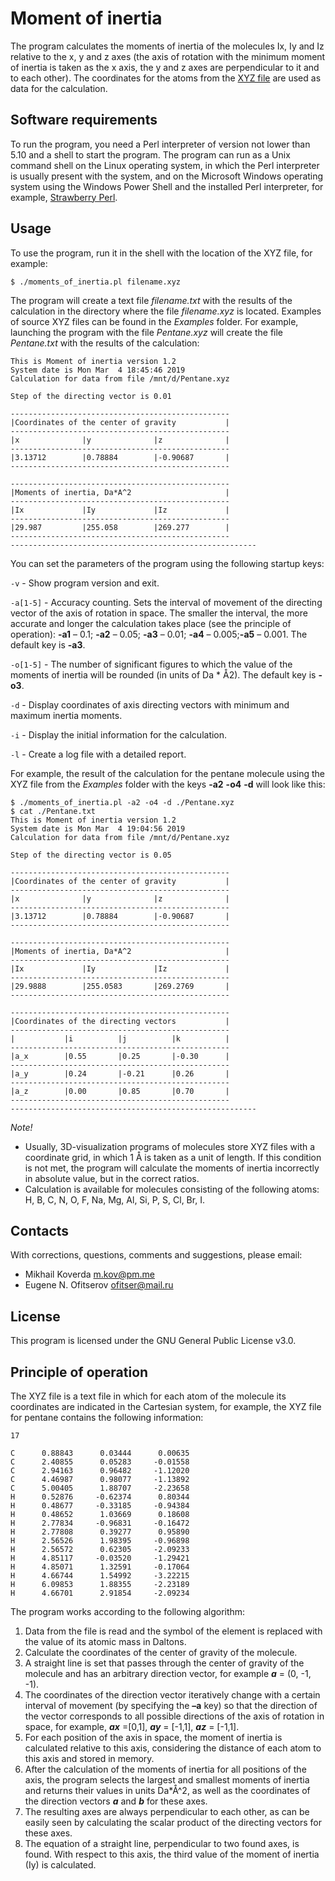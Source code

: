 # Moment of inertia

The program calculates the moments of inertia of the molecules Ix, Iy and Iz relative to the x, y and z axes (the axis of rotation with the minimum moment of inertia is taken as the x axis, the y and z axes are perpendicular to it and to each other). The coordinates for the atoms from the [XYZ file](https://en.wikipedia.org/wiki/XYZ_file_format) are used as data for the calculation.

## Software requirements

To run the program, you need a Perl interpreter of version not lower than 5.10 and a shell to start the program. The program can run as a Unix command shell on the Linux operating system, in which the Perl interpreter is usually present with the system, and on the Microsoft Windows operating system using the Windows Power Shell and the installed Perl interpreter, for example, [Strawberry Perl](http://strawberryperl.com/).

## Usage

To use the program, run it in the shell with the location of the XYZ file, for example:

```
$ ./moments_of_inertia.pl filename.xyz
```

The program will create a text file *filename.txt* with the results of the calculation in the directory where the file *filename.xyz* is located. Examples of source XYZ files can be found in the *Examples* folder. For example, launching the program with the file *Pentane.xyz* will create the file *Pentane.txt* with the results of the calculation:

```
This is Moment of inertia version 1.2
System date is Mon Mar  4 18:45:46 2019
Calculation for data from file /mnt/d/Pentane.xyz

Step of the directing vector is 0.01

-------------------------------------------------
|Coordinates of the center of gravity           |
-------------------------------------------------
|x              |y              |z              |
-------------------------------------------------
|3.13712        |0.78884        |-0.90687       |
-------------------------------------------------

-------------------------------------------------
|Moments of inertia, Da*A^2                     |
-------------------------------------------------
|Ix             |Iy             |Iz             |
-------------------------------------------------
|29.987         |255.058        |269.277        |
-------------------------------------------------
-------------------------------------------------------
```

You can set the parameters of the program using the following startup keys:

```-v``` - Show program version and exit.

```-a[1-5]``` - Accuracy counting. Sets the interval of movement of the directing vector of the axis of rotation in space. The smaller the interval, the more accurate and longer the calculation takes place (see the principle of operation): **-a1** – 0.1; **-a2** – 0.05; **-a3** – 0.01; **-a4** – 0.005;**-a5** – 0.001. The default key is **-a3**.

```-o[1-5]``` - The number of significant figures to which the value of the moments of inertia will be rounded (in units of Da * Å2). The default key is **-o3**.

```-d``` - Display coordinates of axis directing vectors with minimum and maximum inertia moments.

```-i``` - Display the initial information for the calculation.

```-l``` - Create a log file with a detailed report.

For example, the result of the calculation for the pentane molecule using the XYZ file from the *Examples* folder with the keys **-a2** **-o4** **-d** will look like this:

```
$ ./moments_of_inertia.pl -a2 -o4 -d ./Pentane.xyz
$ cat ./Pentane.txt
This is Moment of inertia version 1.2
System date is Mon Mar  4 19:04:56 2019
Calculation for data from file /mnt/d/Pentane.xyz

Step of the directing vector is 0.05

-------------------------------------------------
|Coordinates of the center of gravity           |
-------------------------------------------------
|x              |y              |z              |
-------------------------------------------------
|3.13712        |0.78884        |-0.90687       |
-------------------------------------------------

-------------------------------------------------
|Moments of inertia, Da*A^2                     |
-------------------------------------------------
|Ix             |Iy             |Iz             |
-------------------------------------------------
|29.9888        |255.0583       |269.2769       |
-------------------------------------------------

-------------------------------------------------
|Coordinates of the directing vectors           |
-------------------------------------------------
|           |i          |j          |k          |
-------------------------------------------------
|a_x        |0.55       |0.25       |-0.30      |
-------------------------------------------------
|a_y        |0.24       |-0.21      |0.26       |
-------------------------------------------------
|a_z        |0.00       |0.85       |0.70       |
-------------------------------------------------
-------------------------------------------------------
```

*Note!*

* Usually, 3D-visualization programs of molecules store XYZ files with a coordinate grid, in which 1 Å is taken as a unit of length. If this condition is not met, the program will calculate the moments of inertia incorrectly in absolute value, but in the correct ratios.
* Calculation is available for molecules consisting of the following atoms: H, B, C, N, O, F, Na, Mg, Al, Si, P, S, Cl, Br, I.

## Contacts

With corrections, questions, comments and suggestions, please email:

* Mikhail Koverda m.kov@pm.me
* Eugene N. Ofitserov ofitser@mail.ru

## License

This program is licensed under the GNU General Public License v3.0.

## Principle of operation

The XYZ file is a text file in which for each atom of the molecule its coordinates are indicated in the Cartesian system, for example, the XYZ file for pentane contains the following information:

```
17

C      0.88843      0.03444      0.00635
C      2.40855      0.05283     -0.01558
C      2.94163      0.96482     -1.12020
C      4.46987      0.98077     -1.13892
C      5.00405      1.88707     -2.23658
H      0.52876     -0.62374      0.80344
H      0.48677     -0.33185     -0.94384
H      0.48652      1.03669      0.18608
H      2.77834     -0.96831     -0.16472
H      2.77808      0.39277      0.95890
H      2.56526      1.98395     -0.96898
H      2.56572      0.62305     -2.09233
H      4.85117     -0.03520     -1.29421
H      4.85071      1.32591     -0.17064
H      4.66744      1.54992     -3.22215
H      6.09853      1.88355     -2.23189
H      4.66701      2.91854     -2.09234
```

The program works according to the following algorithm:

1. Data from the file is read and the symbol of the element is replaced with the value of its atomic mass in Daltons.
2. Calculate the coordinates of the center of gravity of the molecule.
3. A straight line is set that passes through the center of gravity of the molecule and has an arbitrary direction vector, for example ***a*** = (0, -1, -1).
4. The coordinates of the direction vector iteratively change with a certain interval of movement (by specifying the **–a** key) so that the direction of the vector corresponds to all possible directions of the axis of rotation in space, for example, ***ax*** =[0,1], ***ay*** = [-1,1], ***az*** = [-1,1].
5. For each position of the axis in space, the moment of inertia is calculated relative to this axis, considering the distance of each atom to this axis and stored in memory.
6. After the calculation of the moments of inertia for all positions of the axis, the program selects the largest and smallest moments of inertia and returns their values in units Da*Å^2, as well as the coordinates of the direction vectors ***a*** and ***b*** for these axes.
7. The resulting axes are always perpendicular to each other, as can be easily seen by calculating the scalar product of the directing vectors for these axes.
8. The equation of a straight line, perpendicular to two found axes, is found. With respect to this axis, the third value of the moment of inertia (Iy) is calculated.